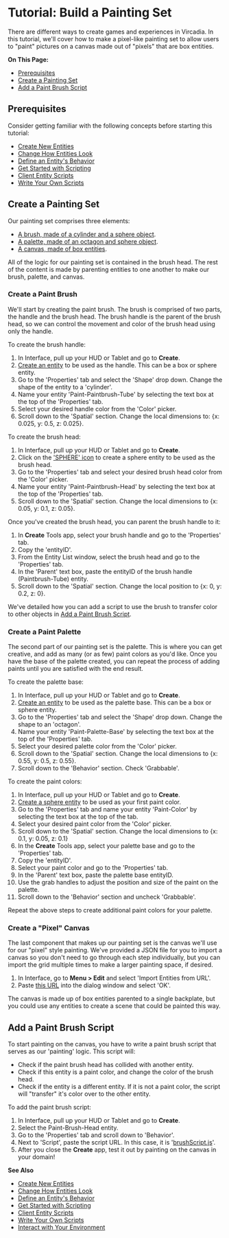 # Tutorial: Build a Painting Set

There are different ways to create games and experiences in Vircadia. In this tutorial, we'll cover how to make a pixel-like painting set to allow users to "paint" pictures on a canvas made out of "pixels" that are box entities.

**On This Page:**

- [Prerequisites](#prerequisites)
- [Create a Painting Set](#create-a-painting-set)
- [Add a Paint Brush Script](#add-a-paint-brush-script)


## Prerequisites

Consider getting familiar with the following concepts before starting this tutorial:

- [Create New Entities](create-entities)
- [Change How Entities Look](entity-appearance)
- [Define an Entity's Behavior](entity-behavior)
- [Get Started with Scripting](../../script/get-started-with-scripting)
- [Client Entity Scripts](../../script/client-entity-scripts)
- [Write Your Own Scripts](../../script/write-scripts)

## Create a Painting Set

Our painting set comprises three elements:
* [A brush, made of a cylinder and a sphere object](#create-a-paint-brush).
* [A palette, made of an octagon and sphere object](#create-a-paint-palette).
* [A canvas, made of box entities](#create-a-pixel-canvas).

All of the logic for our painting set is contained in the brush head. The rest of the content is made by parenting entities to one another to make our brush, palette, and canvas.

### Create a Paint Brush
We'll start by creating the paint brush. The brush is comprised of two parts, the handle and the brush head. The brush handle is the parent of the brush head, so we can control the movement and color of the brush head using only the handle. 

To create the brush handle:
1. In Interface, pull up your HUD or Tablet and go to **Create**.
2. [Create an entity](create-entities) to be used as the handle. This can be a box or sphere entity.
3. Go to the 'Properties' tab and select the 'Shape' drop down. Change the shape of the entity to a 'cylinder'.
4. Name your entity 'Paint-Paintbrush-Tube' by selecting the text box at the top of the 'Properties' tab.
5. Select your desired handle color from the 'Color' picker.
6. Scroll down to the 'Spatial' section. Change the local dimensions to: {x: 0.025, y: 0.5, z: 0.025}.

To create the brush head:
1. In Interface, pull up your HUD or Tablet and go to **Create**.
2. Click on the ['SPHERE' icon](create-entities) to create a sphere entity to be used as the brush head.
3. Go to the 'Properties' tab and select your desired brush head color from the 'Color' picker.
4. Name your entity 'Paint-Paintbrush-Head' by selecting the text box at the top of the 'Properties' tab.
5. Scroll down to the 'Spatial' section. Change the local dimensions to {x: 0.05, y: 0.1, z: 0.05}.

Once you've created the brush head, you can parent the brush handle to it: 

1. In **Create** Tools app, select your brush handle and go to the 'Properties' tab.
2. Copy the 'entityID'.
3. From the Entity List window, select the brush head and go to the 'Properties' tab.
4. In the 'Parent' text box, paste the entityID of the brush handle (Paintbrush-Tube) entity.
5. Scroll down to the 'Spatial' section. Change the local position to {x: 0, y: 0.2, z: 0}.

We've detailed how you can add a script to use the brush to transfer color to other objects in [Add a Paint Brush Script](#add-a-paint-brush-script).

### Create a Paint Palette
The second part of our painting set is the palette. This is where you can get creative, and add as many (or as few) paint colors as you'd like. Once you have the base of the palette created, you can repeat the process of adding paints until you are satisfied with the end result.

To create the palette base:
1. In Interface, pull up your HUD or Tablet and go to **Create**.
2. [Create an entity](create-entities) to be used as the palette base. This can be a box or sphere entity.
3. Go to the 'Properties' tab and select the 'Shape' drop down. Change the shape to an 'octagon'.
4. Name your entity 'Paint-Palette-Base' by selecting the text box at the top of the 'Properties' tab.
5. Select your desired palette color from the 'Color' picker.
6. Scroll down to the 'Spatial' section. Change the local dimensions to {x: 0.55, y: 0.5, z: 0.55}.
7. Scroll down to the 'Behavior' section.  Check 'Grabbable'.

To create the paint colors:
1. In Interface, pull up your HUD or Tablet and go to **Create**.
2. [Create a sphere entity](create-entities) to be used as your first paint color.
3. Go to the 'Properties' tab and name your entity 'Paint-Color' by selecting the text box at the top of the tab.
4. Select your desired paint color from the 'Color' picker.
5. Scroll down to the 'Spatial' section. Change the local dimensions to {x: 0.1, y: 0.05, z: 0.1}
6. In the **Create** Tools app, select your palette base and go to the 'Properties' tab.
7. Copy the 'entityID'.
8. Select your paint color and go to the 'Properties' tab.
9. In the 'Parent' text box, paste the palette base entityID.
10. Use the grab handles to adjust the position and size of the paint on the palette.
11. Scroll down to the 'Behavior' section and uncheck 'Grabbable'.

Repeat the above steps to create additional paint colors for your palette.

### Create a "Pixel" Canvas
The last component that makes up our painting set is the canvas we'll use for our "pixel" style painting. We've provided a JSON file for you to import a canvas so you don't need to go through each step individually, but you can import the grid multiple times to make a larger painting space, if desired.

1. In Interface, go to **Menu > Edit** and select 'Import Entities from URL'.
2. Paste [this URL](https://docs.vircadia.dev/_static/resources/entities/canvas.json) into the dialog window and select 'OK'.

The canvas is made up of box entities parented to a single backplate, but you could use any entities to create a scene that could be painted this way.

## Add a Paint Brush Script

To start painting on the canvas, you have to write a paint brush script that serves as our 'painting' logic. This script will:
* Check if the paint brush head has collided with another entity.
* Check if this entity is a paint color, and change the color of the brush head.
* Check if the entity is a different entity. If it is not a paint color, the script will "transfer" it's color over to the other entity.

To add the paint brush script:

1. In Interface, pull up your HUD or Tablet and go to **Create**.
2. Select the Paint-Brush-Head entity.
3. Go to the 'Properties' tab and scroll down to 'Behavior'.
4. Next to 'Script', paste the script URL. In this case, it is '[brushScript.js](https://docs.vircadia.dev/_static/resources/entities/brushScript.js)'.
5. After you close the **Create** app, test it out by painting on the canvas in your domain!

**See Also**

- [Create New Entities](create-entities)
- [Change How Entities Look](entity-appearance)
- [Define an Entity's Behavior](entity-behavior)
- [Get Started with Scripting](../../script/get-started-with-scripting)
- [Client Entity Scripts](../../script/client-entity-scripts)
- [Write Your Own Scripts](../../script/write-scripts)
- [Interact with Your Environment](../../explore/interact)
